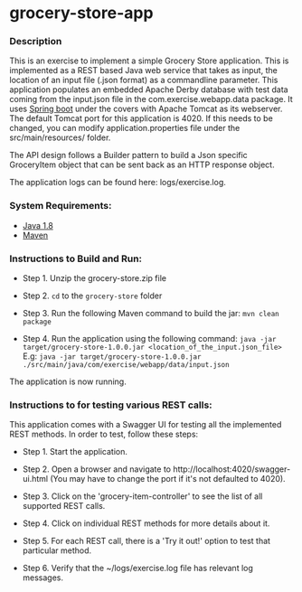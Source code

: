 # grocery-store-app

### Description
This is an exercise to implement a simple Grocery Store application. This is implemented as a REST based Java web service that takes as input, the location of an input file (.json format) as a commandline parameter. This application populates an embedded Apache Derby database with test data coming from the input.json file in the com.exercise.webapp.data package. It uses [Spring boot](https://projects.spring.io/spring-boot/) under the covers with Apache Tomcat as its webserver. The default Tomcat port for this application is 4020. If this needs to be changed, you can modify application.properties file under the src/main/resources/ folder.

The API design follows a Builder pattern to build a Json specific GroceryItem object that can be sent back as an HTTP response object.

The application logs can be found here: logs/exercise.log.

### System Requirements:
 * [Java 1.8](http://www.oracle.com/technetwork/java/javase/downloads/jdk8-downloads-2133151.html)
 * [Maven](https://maven.apache.org/download.cgi#)

### Instructions to Build and Run:
* Step 1. Unzip the grocery-store.zip file

* Step 2. `cd` to the `grocery-store` folder

* Step 3. Run the following Maven command to build the jar:
 `mvn clean package`
 
 * Step 4. Run the application using the following command:
 `java -jar target/grocery-store-1.0.0.jar <location_of_the_input.json_file>`
 E.g: `java -jar target/grocery-store-1.0.0.jar ./src/main/java/com/exercise/webapp/data/input.json`
 
 The application is now running.

### Instructions to for testing various REST calls:

This application comes with a Swagger UI for testing all the implemented REST methods. In order to test, follow these steps:

* Step 1. Start the application.

* Step 2. Open a browser and navigate to http://localhost:4020/swagger-ui.html (You may have to change the port if it's not defaulted to 4020).

* Step 3. Click on the 'grocery-item-controller' to see the list of all supported REST calls.

* Step 4. Click on individual REST methods for more details about it.

* Step 5. For each REST call, there is a 'Try it out!' option to test that particular method.

* Step 6. Verify that the ~/logs/exercise.log file has relevant log messages.
